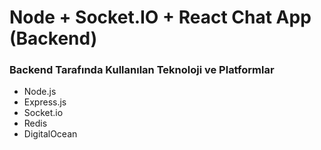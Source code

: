 # Node + Socket.IO + React Chat App (Backend)


### Backend Tarafında Kullanılan Teknoloji ve Platformlar

- Node.js
- Express.js
- Socket.io
- Redis
- DigitalOcean


